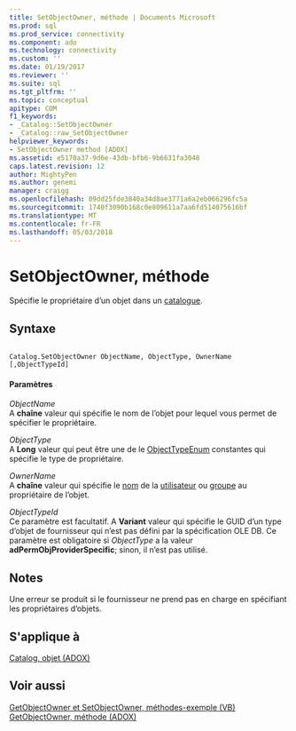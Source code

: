 ```yaml
---
title: SetObjectOwner, méthode | Documents Microsoft
ms.prod: sql
ms.prod_service: connectivity
ms.component: ado
ms.technology: connectivity
ms.custom: ''
ms.date: 01/19/2017
ms.reviewer: ''
ms.suite: sql
ms.tgt_pltfrm: ''
ms.topic: conceptual
apitype: COM
f1_keywords:
- _Catalog::SetObjectOwner
- _Catalog::raw_SetObjectOwner
helpviewer_keywords:
- SetObjectOwner method [ADOX]
ms.assetid: e5170a37-9d6e-43db-bfb6-9b6631fa3048
caps.latest.revision: 12
author: MightyPen
ms.author: genemi
manager: craigg
ms.openlocfilehash: 09dd25fde3840a34d8ae3771a6a2eb066296fc5a
ms.sourcegitcommit: 1740f3090b168c0e809611a7aa6fd514075616bf
ms.translationtype: MT
ms.contentlocale: fr-FR
ms.lasthandoff: 05/03/2018
---
```

# <a name="setobjectowner-method"></a>SetObjectOwner, méthode
Spécifie le propriétaire d’un objet dans un [catalogue](../../../ado/reference/adox-api/catalog-object-adox.md).  
  
## <a name="syntax"></a>Syntaxe  
  
```  
  
Catalog.SetObjectOwner ObjectName, ObjectType, OwnerName [,ObjectTypeId]  
```  
  
#### <a name="parameters"></a>Paramètres  
 *ObjectName*  
 A **chaîne** valeur qui spécifie le nom de l’objet pour lequel vous permet de spécifier le propriétaire.  
  
 *ObjectType*  
 A **Long** valeur qui peut être une de le [ObjectTypeEnum](../../../ado/reference/adox-api/objecttypeenum.md) constantes qui spécifie le type de propriétaire.  
  
 *OwnerName*  
 A **chaîne** valeur qui spécifie le [nom](../../../ado/reference/adox-api/name-property-adox.md) de la [utilisateur](../../../ado/reference/adox-api/user-object-adox.md) ou [groupe](../../../ado/reference/adox-api/group-object-adox.md) au propriétaire de l’objet.  
  
 *ObjectTypeId*  
 Ce paramètre est facultatif. A **Variant** valeur qui spécifie le GUID d’un type d’objet de fournisseur qui n’est pas défini par la spécification OLE DB. Ce paramètre est obligatoire si *ObjectType* a la valeur **adPermObjProviderSpecific**; sinon, il n’est pas utilisé.  
  
## <a name="remarks"></a>Notes  
 Une erreur se produit si le fournisseur ne prend pas en charge en spécifiant les propriétaires d’objets.  
  
## <a name="applies-to"></a>S'applique à  
 [Catalog, objet (ADOX)](../../../ado/reference/adox-api/catalog-object-adox.md)  
  
## <a name="see-also"></a>Voir aussi  
 [GetObjectOwner et SetObjectOwner, méthodes-exemple (VB)](../../../ado/reference/adox-api/getobjectowner-and-setobjectowner-methods-example-vb.md)   
 [GetObjectOwner, méthode (ADOX)](../../../ado/reference/adox-api/getobjectowner-method-adox.md)
